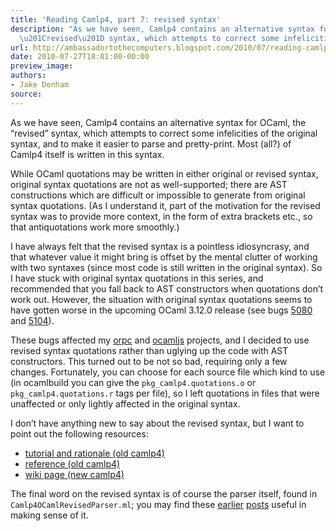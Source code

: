 ```yaml
---
title: 'Reading Camlp4, part 7: revised syntax'
description: "As we have seen, Camlp4 contains an alternative syntax for OCaml, the
  \u201Crevised\u201D syntax, which attempts to correct some infelicities of the o..."
url: http://ambassadortothecomputers.blogspot.com/2010/07/reading-camlp4-part-7-revised-syntax.html
date: 2010-07-27T18:01:00-00:00
preview_image:
authors:
- Jake Donham
source:
---
```


<p>As we have seen, Camlp4 contains an alternative syntax for OCaml, the &ldquo;revised&rdquo; syntax, which attempts to correct some infelicities of the original syntax, and to make it easier to parse and pretty-print. Most (all?) of Camlp4 itself is written in this syntax.</p> 
 
<p>While OCaml quotations may be written in either original or revised syntax, original syntax quotations are not as well-supported; there are AST constructions which are difficult or impossible to generate from original syntax quotations. (As I understand it, part of the motivation for the revised syntax was to provide more context, in the form of extra brackets etc., so that antiquotations work more smoothly.)</p> 
 
<p>I have always felt that the revised syntax is a pointless idiosyncrasy, and that whatever value it might bring is offset by the mental clutter of working with two syntaxes (since most code is still written in the original syntax). So I have stuck with original syntax quotations in this series, and recommended that you fall back to AST constructors when quotations don&rsquo;t work out. However, the situation with original syntax quotations seems to have gotten worse in the upcoming OCaml 3.12.0 release (see bugs <a href="http://caml.inria.fr/mantis/view.php?id=5080">5080</a> and <a href="http://caml.inria.fr/mantis/view.php?id=5104">5104</a>).</p> 
 
<p>These bugs affected my <a href="http://github.com/jaked/orpc">orpc</a> and <a href="http://github.com/jaked/ocamljs">ocamljs</a> projects, and I decided to use revised syntax quotations rather than uglying up the code with AST constructors. This turned out to be not so bad, requiring only a few changes. Fortunately, you can choose for each source file which kind to use (in ocamlbuild you can give the <code>pkg_camlp4.quotations.o</code> or <code>pkg_camlp4.quotations.r</code> tags per file), so I left quotations in files that were unaffected or only lightly affected in the original syntax.</p> 
 
<p>I don&rsquo;t have anything new to say about the revised syntax, but I want to point out the following resources:</p> 
 
<ul> 
<li><a href="http://caml.inria.fr/pub/docs/tutorial-camlp4/tutorial005.html">tutorial and rationale (old camlp4)</a></li> 
 
<li><a href="http://caml.inria.fr/pub/docs/manual-camlp4/manual007.html">reference (old camlp4)</a></li> 
 
<li><a href="http://brion.inria.fr/gallium/index.php/Revised">wiki page (new camlp4)</a></li> 
</ul> 
 
<p>The final word on the revised syntax is of course the parser itself, found in <code>Camlp4OCamlRevisedParser.ml</code>; you may find these <a href="http://ambassadortothecomputers.blogspot.com/2009/01/reading-camlp4-part-3-quotations-in.html">earlier</a> <a href="http://ambassadortothecomputers.blogspot.com/2010/05/reading-camlp4-part-6-parsing.html">posts</a> useful in making sense of it.</p>
